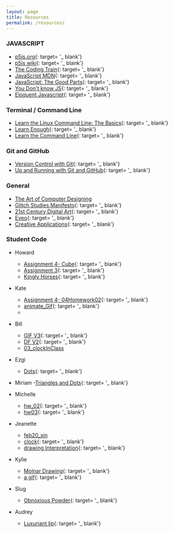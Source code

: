 ```yaml
---
layout: page
title: Resources
permalink: /resources/
---
```


### JAVASCRIPT
- [p5js.org](http://p5js.org/){: target= '_ blank'}
- [p5js wiki](https://github.com/processing/p5.js/wiki/p5.js-overview){: target= '_ blank'}
- [The Coding Train](https://www.youtube.com/playlist?list=PLRqwX-V7Uu6Zy51Q-x9tMWIv9cueOFTFA){: target= '_ blank'}
- [JavaScript MDN](https://developer.mozilla.org/en-US/docs/Web/JavaScript){: target= '_ blank'}
- [JavaScript: The Good Parts](https://7chan.org/pr/src/OReilly_JavaScript_The_Good_Parts_May_2008.pdf){: target= '_ blank'}
- [You Don't know JS](https://github.com/getify/You-Dont-Know-JS){: target= '_ blank'}
- [Eloquent Javascript](https://eloquentjavascript.net/){: target= '_ blank'}

### Terminal / Command Line
- [Learn the Linux Command Line: The Basics](https://www.lynda.com/Linux-tutorials/Learning-Linux-Command-Line/753913-2.html){: target= '_ blank'}
- [Learn Enough](https://www.learnenough.com/command-line-tutorial/basics){: target= '_ blank'}
- [Learn the Command Line](https://www.codecademy.com/learn/learn-the-command-line){: target= '_ blank'}

### Git and GitHub
- [Version Control with Git](https://openframeworks.cc/ofBook/chapters/version_control_with_git.html){: target= '_ blank'}
- [Up and Running with Git and GitHub](https://www.lynda.com/Git-tutorials/Up-Running-Git-GitHub/409275-2.html){: target= '_ blank'}

### General
- [The Art of Computer Designing](https://archive.org/details/satoArtOfComputerDesigning/page/n1)
- [Glitch Studies Manifesto](https://amodern.net/wp-content/uploads/2016/05/2010_Original_Rosa-Menkman-Glitch-Studies-Manifesto.pdf){: target= '_ blank'}
- [21st Century Digital Art](http://www.digiart21.org/){: target= '_ blank'}
- [Eyeo](http://eyeofestival.com/){: target= '_ blank'}
- [Creative Applications](https://www.creativeapplications.net/){: target= '_ blank'}

### Student Code
- Howard
    - [Assignment 4- Cube](https://editor.p5js.org/hawazd77/sketches/FJ0hEJYxy){: target= '_ blank'}
    - [Assignment 3](https://editor.p5js.org/hawazd77/sketches/KC50N-xyR){: target= '_ blank'}
    - [Kingly Horses](https://editor.p5js.org/hawazd77/sketches/k55UHFf-V){: target= '_ blank'}

- Kate
    - [Assignment 4- 04Homework02](https://editor.p5js.org/KateSmith/sketches/EcufnZG6Z){: target= '_ blank'}
    - [animate_Gif](https://editor.p5js.org/KateSmith/sketches/ImDL_n3Ov){: target= '_ blank'}
    -

- Bill
    - [GIF V3](https://editor.p5js.org/PJBill/sketches/hdxuwyWdJ){: target= '_ blank'}
    - [DF V2](https://editor.p5js.org/PJBill/sketches/K9Eoo96HO){: target= '_ blank'}
    - [03_clockInClass](https://editor.p5js.org/PJBill/sketches/SQEV-7VGj)

- Ezgi
    - [Dots](https://editor.p5js.org/eates/embed/K6dqp5FI5){: target= '_ blank'}

- Miriam
    -[Triangles and Dots](https://editor.p5js.org/mkac/sketches/dHxwh_hiy){: target= '_ blank'}

- Michelle
    - [hw_02](https://editor.p5js.org/mflitman/sketches/dTWl6VRe0){: target= '_ blank'}
    - [hw03](https://editor.p5js.org/mflitman/sketches/CfhU0y3xc){: target= '_ blank'}

- Jeanette
    - [feb20_sin](https://editor.p5js.org/jeanettewells/sketches/)
    - [clock](https://editor.p5js.org/jeanettewells/sketches/gVWzdjmXm){: target= '_ blank'}
    - [drawing Interpretation](https://editor.p5js.org/jeanettewells/sketches/){: target= '_ blank'}

- Kylie
    - [Molnar Drawing](https://editor.p5js.org/kpayne/sketches/HXDuyK0ju){: target= '_ blank'}
    - [a gif](https://editor.p5js.org/kpayne/sketches/5k41WpjiR){: target= '_ blank'}

- Slug
    - [Obnoxious Powder](https://editor.p5js.org/slug/sketches/42h2XlsPp){: target= '_ blank'}

- Audrey
    - [Luxuriant lip](https://editor.p5js.org/audreyhamilton/sketches/fD4jidIdY){: target= '_ blank'}
